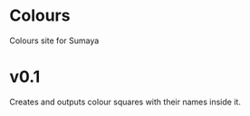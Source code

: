 # Colours
Colours site for Sumaya

# v0.1
Creates and outputs colour squares with their names inside it. 
